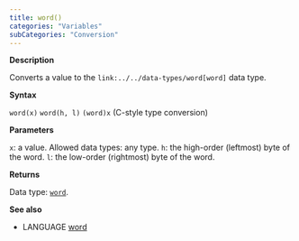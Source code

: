 ```yaml
---
title: word()
categories: "Variables"
subCategories: "Conversion"
---
```


**Description**

Converts a value to the `link:../../data-types/word[word]` data type.

**Syntax**

`word(x)`
`word(h, l)`
`(word)x` (C-style type conversion)

**Parameters**

`x`: a value. Allowed data types: any type.
`h`: the high-order (leftmost) byte of the word.
`l`: the low-order (rightmost) byte of the word.

**Returns**

Data type: [`word`](../../data-types/word).

**See also**

-   LANGUAGE [word](../../data-types/word)
